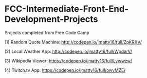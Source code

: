 # FCC-Intermediate-Front-End-Development-Projects
Projects completed from Free Code Camp

(1) Random Quote Machine: http://codepen.io/jmatty16/full/ZpKRXV/

(2) Local Weather App: http://codepen.io/jmatty16/full/WpdarV/

(3) Wikipedia Viewer: https://codepen.io/jmatty16/full/Lywwzw/

(4) Twitch.tv App: https://codepen.io/jmatty16/full/owvMZE/
